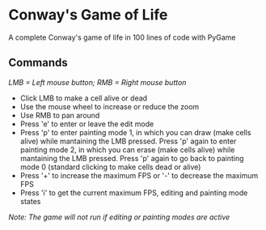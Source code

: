 # Conway's Game of Life
A complete Conway's game of life in 100 lines of code with PyGame

## Commands
*LMB = Left mouse button; RMB = Right mouse button*
- Click LMB to make a cell alive or dead
- Use the mouse wheel to increase or reduce the zoom
- Use RMB to pan around
- Press 'e' to enter or leave the edit mode
- Press 'p' to enter painting mode 1, in which you can draw (make cells alive) while mantaining the LMB pressed. Press 'p' again to enter painting mode 2, in which you can erase (make cells alive) while mantaining the LMB pressed. Press 'p' again to go back to painting mode 0 (standard clicking to make cells dead or alive)
- Press '+' to increase the maximum FPS or '-' to decrease the maximum FPS
- Press 'i' to get the current maximum FPS, editing and painting mode states

*Note: The game will not run if editing or painting modes are active*
